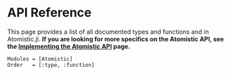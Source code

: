 # API Reference

This page provides a list of all documented types and functions and in Atomistic.jl. **If you are looking for more specifics on the Atomistic API, see the [Implementing the Atomistic API](@ref) page.**

```@autodocs
Modules = [Atomistic]
Order   = [:type, :function]
```
